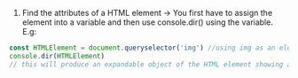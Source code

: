 1. Find the attributes of a HTML element -> You first have to assign the element into a variable and then use console.dir() using the variable.
E.g:
```js
const HTMLElement = document.queryselector('img') //using img as an element example
console.dir(HTMLElement)
// this will produce an expandable object of the HTML element showing all its Attributes
```

